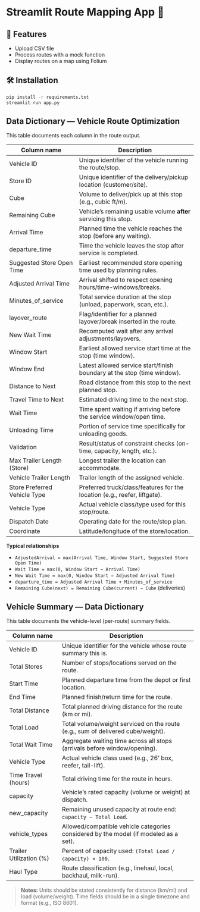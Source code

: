 # Streamlit Route Mapping App 🚀

## 📌 Features
- Upload CSV file
- Process routes with a mock function
- Display routes on a map using Folium

## 🛠 Installation
```bash
pip install -r requirements.txt
streamlit run app.py
```


## Data Dictionary — Vehicle Route Optimization

This table documents each column in the route output.

| Column name | Description |
|---|---|
| Vehicle ID | Unique identifier of the vehicle running the route/stop. |
| Store ID | Unique identifier of the delivery/pickup location (customer/site). |
| Cube | Volume to deliver/pick up at this stop (e.g., cubic ft/m). |
| Remaining Cube | Vehicle’s remaining usable volume **after** servicing this stop. |
| Arrival Time | Planned time the vehicle reaches the stop (before any waiting). |
| departure_time | Time the vehicle leaves the stop after service is completed. |
| Suggested Store Open Time | Earliest recommended store opening time used by planning rules. |
| Adjusted Arrival Time | Arrival shifted to respect opening hours/time-windows/breaks. |
| Minutes_of_service | Total service duration at the stop (unload, paperwork, scan, etc.). |
| layover_route | Flag/identifier for a planned layover/break inserted in the route. |
| New Wait Time | Recomputed wait after any arrival adjustments/layovers. |
| Window Start | Earliest allowed service start time at the stop (time window). |
| Window End | Latest allowed service start/finish boundary at the stop (time window). |
| Distance to Next | Road distance from this stop to the next planned stop. |
| Travel Time to Next | Estimated driving time to the next stop. |
| Wait Time | Time spent waiting if arriving before the service window/open time. |
| Unloading Time | Portion of service time specifically for unloading goods. |
| Validation | Result/status of constraint checks (on-time, capacity, length, etc.). |
| Max Trailer Length (Store) | Longest trailer the location can accommodate. |
| Vehicle Trailer Length | Trailer length of the assigned vehicle. |
| Store Preferred Vehicle Type | Preferred truck/class/features for the location (e.g., reefer, liftgate). |
| Vehicle Type | Actual vehicle class/type used for this stop/route. |
| Dispatch Date | Operating date for the route/stop plan. |
| Coordinate | Latitude/longitude of the store/location. |

**Typical relationships**
- `AdjustedArrival = max(Arrival Time, Window Start, Suggested Store Open Time)`
- `Wait Time = max(0, Window Start − Arrival Time)`
- `New Wait Time = max(0, Window Start − Adjusted Arrival Time)`
- `departure_time = Adjusted Arrival Time + Minutes_of_service`
- `Remaining Cube(next) = Remaining Cube(current) − Cube` (deliveries)



## Vehicle Summary — Data Dictionary

This table documents the vehicle-level (per-route) summary fields.

| Column name | Description |
|---|---|
| Vehicle ID | Unique identifier for the vehicle whose route summary this is. |
| Total Stores | Number of stops/locations served on the route. |
| Start Time | Planned departure time from the depot or first location. |
| End Time | Planned finish/return time for the route. |
| Total Distance | Total planned driving distance for the route (km or mi). |
| Total Load | Total volume/weight serviced on the route (e.g., sum of delivered cube/weight). |
| Total Wait Time | Aggregate waiting time across all stops (arrivals before window/opening). |
| Vehicle Type | Actual vehicle class used (e.g., 26’ box, reefer, tail-lift). |
| Time Travel (hours) | Total driving time for the route in hours. |
| capacity | Vehicle’s rated capacity (volume or weight) at dispatch. |
| new_capacity | Remaining unused capacity at route end: `capacity − Total Load`. |
| vehicle_types | Allowed/compatible vehicle categories considered by the model (if modeled as a set). |
| Trailer Utilization (%) | Percent of capacity used: `(Total Load / capacity) × 100`. |
| Haul Type | Route classification (e.g., linehaul, local, backhaul, milk-run). |

> **Notes:** Units should be stated consistently for distance (km/mi) and load (volume/weight). Time fields should be in a single timezone and format (e.g., ISO 8601).
